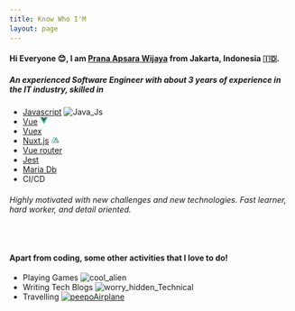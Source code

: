 ```yaml
---
title: Know Who I'M
layout: page
---
```



#### Hi Everyone 😊, I am [Prana Apsara Wijaya](https://www.linkedin.com/in/prana-wijaya/) from Jakarta, Indonesia 🇮🇩.

##### An experienced Software Engineer with about 3 years of experience in the IT industry, skilled in

- [Javascript](https://github.com/topics/javascript) <img src="https://emoji.gg/assets/emoji/8009-java-js.png" width="14px" height="14px" alt="Java_Js">
- [Vue](https://github.com/topics/vue) <img src="https://raw.githubusercontent.com/github/explore/80688e429a7d4ef2fca1e82350fe8e3517d3494d/topics/vue/vue.png" width="14px" height="14px" alt="Java_Js"> 
- [Vuex](https://github.com/topics/vuex)
- [Nuxt.js](https://github.com/topics/nuxt) <img src="https://raw.githubusercontent.com/github/explore/37f1f9609f5c48a47f4d9c1a916fc2069fd0141c/topics/nuxt/nuxt.png" width="14px" height="14px" alt="Java_Js">   
- [Vue router](https://github.com/topics/vue-router) 
- [Jest](https://github.com/topics/jest) 
- [Maria Db](https://github.com/topics/mariadb) 
- CI/CD

###### Highly motivated with new challenges and new technologies. Fast learner, hard worker, and detail oriented.

<br/>

#### Apart from coding, some other activities that I love to do!
- Playing Games <img src="https://emoji.gg/assets/emoji/3915-cool-alien.png" width="14px" height="14px" alt="cool_alien">
- Writing Tech Blogs <img src="https://emoji.gg/assets/emoji/2063-worry-hidden-technical.gif" width="14px" height="14px" alt="worry_hidden_Technical">
- Travelling <a href="https://emoji.gg/emoji/6328-peepoairplane"><img src="https://emoji.gg/assets/emoji/6328-peepoairplane.gif" width="14px" height="14px" alt="peepoAirplane"></a>

